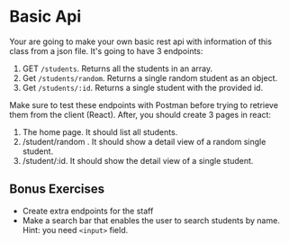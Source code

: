 # Basic Api

Your are going to make your own basic rest api with information of this class from a json file. It's going to have 3 endpoints:

1. GET `/students`.  Returns all the students in an array.
2. Get `/students/random`. Returns a single random student as an object.
3. Get `/students/:id`. Returns a single student with the provided id.

Make sure to test these endpoints with Postman before trying to retrieve them from the client (React). After, you should create 3 pages in react:

1. The home page. It should list all students.
2. /student/random . It should show a detail view of a random single student.
3. /student/:id. It should show the detail view of a single student.

## Bonus Exercises

* Create extra endpoints for the staff
* Make a search bar that enables the user to search students by name. Hint: you need `<input>` field.